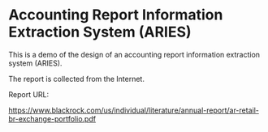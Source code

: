 # Accounting Report Information Extraction System (ARIES)

This is a demo of the design of an accounting report information extraction system (ARIES).

The report is collected from the Internet.

Report URL:

https://www.blackrock.com/us/individual/literature/annual-report/ar-retail-br-exchange-portfolio.pdf

